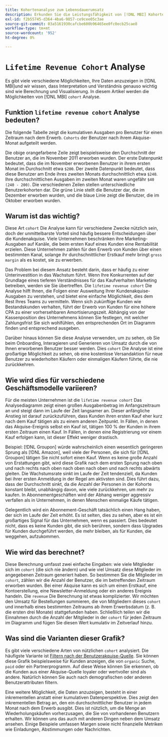 ```yaml
---
title: Kohortenanalyse zum Lebensdauerumsatz
description: Erkunden Sie die Leistungsfähigkeit von [!DNL MBI] Kohortenanalyse.
exl-id: f2b55745-d364-4ba6-9857-ce9cee05c3ae
source-git-commit: 03a5161930cafcbe600b96465ee0fc0ecb25cae8
workflow-type: tm+mt
source-wordcount: '952'
ht-degree: 0%

---
```


# `Lifetime Revenue Cohort` Analyse

Es gibt viele verschiedene Möglichkeiten, Ihre Daten anzuzeigen in [!DNL MBI]und wir wissen, dass Interpretation und Verständnis genauso wichtig sind wie Berechnung und Visualisierung. In diesem Artikel werden die Möglichkeiten von [!DNL MBI] `cohort` Analyse.

## Funktion `lifetime revenue cohort` Analyse bedeuten?

Die folgende Tabelle zeigt die kumulativen Ausgaben pro Benutzer für einen Zeitraum nach dem Erwerb. `Cohorts` der Benutzer nach ihrem Akquise-Monat aufgeteilt werden.

Die obige orangefarbene Zeile zeigt beispielsweise den Durchschnitt der Benutzer an, die im November 2011 erworben wurden. Der erste Datenpunkt bedeutet, dass die im November erworbenen Benutzer in ihrem ersten Monat im Durchschnitt etwa `$200`. Der zweite Datenpunkt bedeutet, dass diese Benutzer am Ende ihres zweiten Monats durchschnittlich etwa `$240`. Ihre durchschnittlichen Ausgaben im zweiten Monat waren ungefähr `$40 (240 - 200)`. Die verschiedenen Zeilen stellen unterschiedliche Benutzerkohorten dar. Die grüne Linie stellt die Benutzer dar, die im Dezember erworben wurden, und die blaue Linie zeigt die Benutzer, die im Oktober erworben wurden.

## Warum ist das wichtig?

Diese Art `cohort` Die Analyse kann für verschiedene Zwecke nützlich sein, doch der unmittelbarste Vorteil sind häufig bessere Entscheidungen über die Kundenakquise. Viele Unternehmen beschränken ihre Marketing-Ausgaben auf Kanäle, die beim ersten Kauf eines Kunden eine Rentabilität erzielen. Diese Unternehmen zahlen für den Erwerb von Kunden über einen bestimmten Kanal, solange ihr durchschnittlicher Erstkauf mehr bringt `gross margin` als es kostet, sie zu erwerben.

Das Problem bei diesem Ansatz besteht darin, dass er häufig zu einer Unterinvestition in das Wachstum führt. Wenn Ihre Konkurrenten auf der Grundlage eines tieferen Verständnisses für das Kaufverhalten Marketing betreiben, werden sie Sie übertreffen. Die `lifetime revenue cohort` Die Analyse hilft Ihnen, die Folgen einer Ausweitung Ihrer Kundenakquise-Ausgaben zu verstehen, und bietet eine einfache Möglichkeit, dies dem Rest Ihres Teams zu vermitteln. Wenn sich zukünftige Kunden wie Bestandskunden verhalten, führt der Erwerb von Kunden für eine höhere CPA zu einer vorhersehbaren Amortisierungszeit. Abhängig von der Kassenposition des Unternehmens können Sie festlegen, mit welcher Zahlungsfrist Sie sich wohlfühlen, den entsprechenden Ort im Diagramm finden und entsprechend ausgeben.

Darüber hinaus können Sie diese Analyse verwenden, um zu sehen, ob Sie beim Onboarding, Interagieren und Generieren von Umsatz durch die von Ihnen erworbenen Benutzer besser werden.  Dies `cohort` Die Analyse ist eine großartige Möglichkeit zu sehen, ob eine kostenlose Versandaktion für neue Benutzer zu wiederholten Käufern oder einmaligen Käufern führte, die nie zurückkehren.

## Wie wird dies für verschiedene Geschäftsmodelle variieren?

Für die meisten Unternehmen ist die `lifetime revenue cohort` Das Analysediagramm zeigt einen großen Ausgabenbetrag im Anfangszeitraum an und steigt dann im Laufe der Zeit langsamer an. Dieser anfängliche Anstieg ist darauf zurückzuführen, dass Kunden ihren ersten Kauf eher kurz nach dem Kauf tätigen als zu einem anderen Zeitpunkt. In Fällen, in denen das Akquise-Ereignis selbst ein Kauf ist, tätigen 100 % der Kunden in ihrem ersten Zeitraum einen Kauf. In Fällen, in denen eine Registrierung vor einem Kauf erfolgen kann, ist dieser Effekt weniger drastisch.

Beispiel: [!DNL Groupon] würde wahrscheinlich einen wesentlich geringeren Sprung als [!DNL Amazon], weil viele der Personen, die sich für [!DNL Groupon] tätigen Sie nicht sofort einen Kauf. Wenn es keine große Anzahl von Erstattungen gibt, wird diese Grafik nach dem ersten Sprung nach oben und nach rechts nach oben nach oben nach oben und nach rechts abwärts gleiten. Die Wachstumsrate sinkt im Laufe der Zeit tendenziell, da Kunden bei ihrer ersten Anmeldung in der Regel am aktivsten sind. Dies führt dazu, dass der Durchschnitt sinkt, da die Anzahl der Personen in der Kohorte konstant bleibt, unabhängig davon, wie viele zurückkehren, um mehr zu kaufen. In Abonnementgeschäften wird der Abhang weniger aggressiv verfallen als in Unternehmen, in denen Menschen einmalige Käufe tätigen.

Gelegentlich wird ein Abonnement-Geschäft tatsächlich einen Hang haben, der sich im Laufe der Zeit erhöht. Es ist selten, dies zu sehen, aber es ist ein großartiges Signal für das Unternehmen, wenn es passiert. Dies bedeutet nicht, dass es keine Kunden gibt, die sich berühren, sondern dass Upgrades für Kunden durchgeführt werden, die mehr bleiben, als für Kunden, die weggehen, aufzukommen.

## Wie wird das berechnet?

Diese Berechnung umfasst zwei einfache Eingaben: wie viele Mitglieder sich im `cohort` (die sich nie ändern) und wie viel Umsatz diese Mitglieder im angegebenen Zeitraum generiert haben. So bestimmen Sie die Mitglieder im `cohort`, zählen wir die Anzahl der Benutzer, die im betreffenden Zeitraum erworben wurden. Bei einer Akquise kann es sich um einen Erstkauf, eine Kontoerstellung, eine Newsletter-Anmeldung oder ein anderes Ereignis handeln. Die `revenue` Die Berechnung ist etwas komplizierter. Wir möchten den Umsatz für Bestellungen summieren, die von Mitgliedern dieses `cohort` und innerhalb eines bestimmten Zeitraums ab ihrem Erwerbsdatum (z. B. die ersten drei Monate) stattgefunden haben. Schließlich teilen wir die Einnahmen durch die Anzahl der Mitglieder in der `cohort` für jeden Zeitraum im Diagramm und fügen Sie diesen Wert kumulativ im Zeitverlauf hinzu.

## Was sind die Varianten dieser Grafik?

Es gibt viele verschiedene Arten von nützlichen `cohort` analysiert.  Die häufigste Variante ist [Filtern nach der Benutzerakquise-Quelle](../analysis/most-value-source-channel.md). Sie können diese Grafik beispielsweise für Kunden anzeigen, die von `organic` Suche, `paid` oder ein Partnerprogramm. Auf diese Weise können Sie erkennen, ob die Kunden aus einer Akquise-Quelle loyaler oder wertvoller sind als andere. Natürlich können Sie auch nach demografischen oder anderen Benutzerattributen filtern.

Eine weitere Möglichkeit, die Daten anzuzeigen, besteht in einer inkrementellen anstatt einer kumulativen Datenperspektive.  Dies zeigt den inkrementellen Betrag an, den ein durchschnittlicher Benutzer in jedem Monat nach dem Erwerb ausgibt.  Dies ist nützlich, um die Menge an Wiederholungskäufen vorherzusagen, die Sie von vorhandenen Benutzern erhalten. Wir können uns das auch mit anderen Dingen neben dem Umsatz ansehen. Einige Beispiele umfassen Margen sowie nicht finanzielle Metriken wie Einladungen, Abstimmungen oder Nachrichten.
